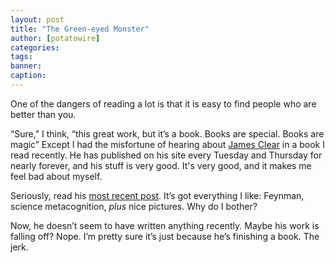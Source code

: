 ```yaml
---
layout: post
title: "The Green-eyed Monster"
author: [potatowire]
categories: 
tags: 
banner: 
caption:
---
```


One of the dangers of reading a lot is that it is easy to find people who are better than you.

“Sure,” I  think, “this great work, but it’s a book. Books are special. Books are magic” Except I had the misfortune of hearing about [James Clear][1] in a book I read recently. He has published on his site every Tuesday and Thursday for nearly forever, and his stuff is very good. It's very good, and it makes me feel bad about myself.

Seriously, read his [most recent post][2]. It’s got everything I like: Feynman, science metacognition, *plus* nice pictures. Why do I bother?

Now, he doesn’t seem to have written anything recently. Maybe his work is falling off? Nope. I’m pretty sure it’s just because he’s finishing a book. The jerk. 

[1]:	https://jamesclear.com/
[2]:	https://jamesclear.com/feynman-mental-models